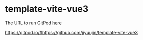 # template-vite-vue3

The URL to run GitPod [here](https://gitpod.io/#https://github.com/jiyuujin/template-vite-vue3)

https://gitpod.io/#https://github.com/jiyuujin/template-vite-vue3
